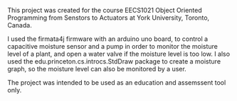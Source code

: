 This project was created for the course EECS1021 Object Oriented Programming from Senstors to Actuators at York University, Toronto, Canada. 

I used the firmata4j firmware with an arduino uno board, to control a capacitive moisture sensor and a pump in order to monitor the moisture level of a plant, and open a water valve
if the moisture level is too low. I also used the edu.princeton.cs.introcs.StdDraw package to create a moisture graph, so the moisture level can also be monitored by a user.

The project was intended to be used as an education and assemssent tool only.
